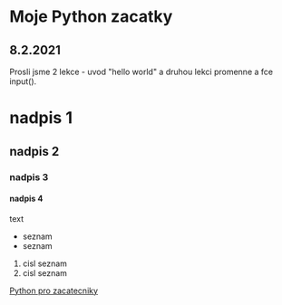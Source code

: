 # Moje Python zacatky

## 8.2.2021
Prosli jsme 2 lekce - uvod "hello world" a druhou lekci promenne a fce input().


# nadpis 1
## nadpis 2
### nadpis 3
#### nadpis 4
text  
- seznam  
- seznam  

1. cisl seznam  
1. cisl seznam  

[Python pro zacatecniky](https://www.python.org/about/gettingstarted/)
